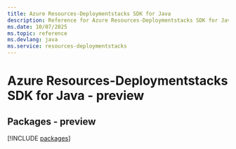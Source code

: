 ```yaml
---
title: Azure Resources-Deploymentstacks SDK for Java
description: Reference for Azure Resources-Deploymentstacks SDK for Java
ms.date: 10/07/2025
ms.topic: reference
ms.devlang: java
ms.service: resources-deploymentstacks
---
```

# Azure Resources-Deploymentstacks SDK for Java - preview
## Packages - preview
[!INCLUDE [packages](resources-deploymentstacks-index.md)]